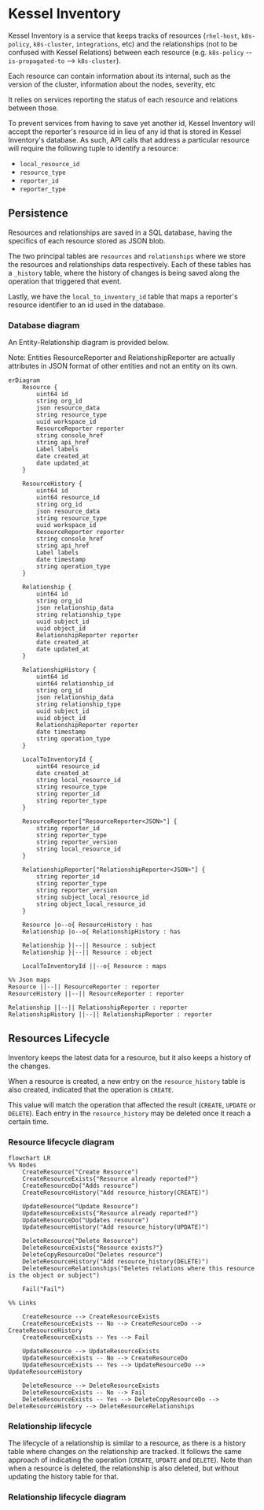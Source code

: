# Kessel Inventory

Kessel Inventory is a service that keeps tracks of resources (`rhel-host`, `k8s-policy`, `k8s-cluster`, `integrations`, etc) 
and the relationships (not to be confused with Kessel Relations) between each resource (e.g. `k8s-policy` -- `is-propagated-to` --> `k8s-cluster`).

Each resource can contain information about its internal, such as the version of the cluster, information about the nodes, severity, etc

It relies on services reporting the status of each resource and relations between those.

To prevent services from having to save yet another id, Kessel Inventory will accept the reporter's resource id in lieu
of any id that is stored in Kessel Inventory's database. As such, API calls that address a particular resource 
will require the following tuple to identify a resource:
- `local_resource_id`
- `resource_type`
- `reporter_id`
- `reporter_type`

## Persistence

Resources and relationships are saved in a SQL database, having the specifics of each resource stored as JSON blob.

The two principal tables are `resources` and `relationships` where we store the resources and relationships data 
respectively. Each of these tables has a `_history` table, where the history of changes is being saved along the operation
that triggered that event. 

Lastly, we have the `local_to_inventory_id` table that maps a reporter's resource identifier to an id used in the database.

### Database diagram

An Entity-Relationship diagram is provided below. 

Note: Entities ResourceReporter and RelationshipReporter are actually attributes in JSON format of other entities and not an entity on its own.

```mermaid
erDiagram
    Resource {
        uint64 id
        string org_id
        json resource_data
        string resource_type
        uuid workspace_id
        ResourceReporter reporter
        string console_href
        string api_href
        Label labels 
        date created_at
        date updated_at
    }

    ResourceHistory {
        uint64 id
        uint64 resource_id
        string org_id
        json resource_data
        string resource_type
        uuid workspace_id
        ResourceReporter reporter
        string console_href
        string api_href
        Label labels 
        date timestamp
        string operation_type
    }

    Relationship {
        uint64 id
        string org_id
        json relationship_data
        string relationship_type
        uuid subject_id
        uuid object_id
        RelationshipReporter reporter
        date created_at
        date updated_at
    }

    RelationshipHistory {
        uint64 id
        uint64 relationship_id
        string org_id
        json relationship_data
        string relationship_type
        uuid subject_id
        uuid object_id
        RelationshipReporter reporter
        date timestamp
        string operation_type
    }

    LocalToInventoryId {
        uint64 resource_id
        date created_at
        string local_resource_id
        string resource_type
        string reporter_id
        string reporter_type
    }

    ResourceReporter["ResourceReporter<JSON>"] {
        string reporter_id
        string reporter_type
        string reporter_version
        string local_resource_id
    }

    RelationshipReporter["RelationshipReporter<JSON>"] {
        string reporter_id
        string reporter_type
        string reporter_version
        string subject_local_resource_id
        string object_local_resource_id
    }

    Resource |o--o{ ResourceHistory : has
    Relationship |o--o{ RelationshipHistory : has

    Relationship }|--|| Resource : subject
    Relationship }|--|| Resource : object

    LocalToInventoryId ||--o{ Resource : maps

%% Json maps
Resource ||--|| ResourceReporter : reporter
ResourceHistory ||--|| ResourceReporter : reporter

Relationship ||--|| RelationshipReporter : reporter
RelationshipHistory ||--|| RelationshipReporter : reporter
```

## Resources Lifecycle

Inventory keeps the latest data for a resource, but it also keeps a history of the changes.

When a resource is created, a new entry on the `resource_history` table is also created, indicated that the operation
is `CREATE`.

This value will match the operation that affected the result (`CREATE`, `UPDATE` or `DELETE`).
Each entry in the `resource_history` may be deleted once it reach a certain time. 

### Resource lifecycle diagram

```mermaid
flowchart LR
%% Nodes
    CreateResource("Create Resource")
    CreateResourceExists{"Resource already reported?"}
    CreateResourceDo("Adds resource")
    CreateResourceHistory("Add resource_history(CREATE)")

    UpdateResource("Update Resource")
    UpdateResourceExists{"Resource already reported?"}
    UpdateResourceDo("Updates resource")
    UpdateResourceHistory("Add resource_history(UPDATE)")

    DeleteResource("Delete Resource")
    DeleteResourceExists{"Resource exists?"}
    DeleteCopyResourceDo("Deletes resource")
    DeleteResourceHistory("Add resource_history(DELETE)")
    DeleteResourceRelationships("Deletes relations where this resource is the object or subject")

    Fail("Fail")

%% Links
    
    CreateResource --> CreateResourceExists
    CreateResourceExists -- No --> CreateResourceDo --> CreateResourceHistory
    CreateResourceExists -- Yes --> Fail

    UpdateResource --> UpdateResourceExists
    UpdateResourceExists -- No --> CreateResourceDo
    UpdateResourceExists -- Yes --> UpdateResourceDo --> UpdateResourceHistory

    DeleteResource --> DeleteResourceExists
    DeleteResourceExists -- No --> Fail
    DeleteResourceExists -- Yes --> DeleteCopyResourceDo --> DeleteResourceHistory --> DeleteResourceRelationships
```

### Relationship lifecycle

The lifecycle of a relationship is similar to a resource, as there is a history table where changes on the relationship are tracked.
It follows the same approach of indicating the operation (`CREATE`, `UPDATE` and `DELETE`). 
Note than when a resource is deleted, the relationship is also deleted, but without updating the history table for that.


### Relationship lifecycle diagram

